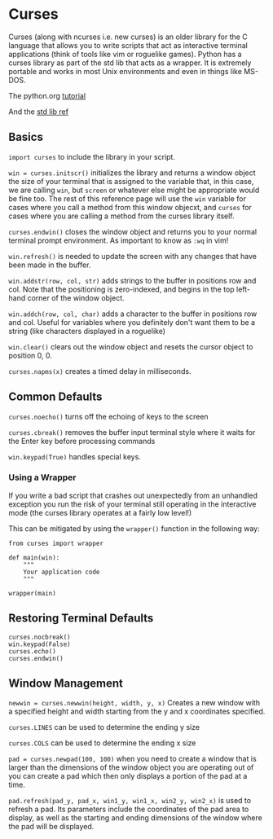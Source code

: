 # Curses

Curses (along with ncurses i.e. new curses) is an older library for the C language that allows you to write scripts that act as interactive terminal applications (think of tools like vim or roguelike games). Python has a curses library as part of the std lib that acts as a wrapper. It is extremely portable and works in most Unix environments and even in things like MS-DOS.

The python.org [tutorial](https://docs.python.org/3/howto/curses.html#curses-howto)

And the [std lib ref](https://docs.python.org/3/library/curses.html)

## Basics

`import curses` to include the library in your script.

`win = curses.initscr()` initializes the library and returns a window object the size of your terminal that is assigned to the variable that, in this case, we are calling `win`, but `screen` or whatever else might be appropriate would be fine too. The rest of this reference page will use the `win` variable for cases where you call a method from this window objecxt, and `curses` for cases where you are calling a method from the curses library itself.

`curses.endwin()` closes the window object and returns you to your normal terminal prompt environment. As important to know as `:wq` in vim!

`win.refresh()` is needed to update the screen with any changes that have been made in the buffer.

`win.addstr(row, col, str)` adds strings to the buffer in positions row and col. Note that the positioning is zero-indexed, and begins in the top left-hand corner of the window object.

`win.addch(row, col, char)` adds a character to the buffer in positions row and col. Useful for variables where you definitely don't want them to be a string (like characters displayed in a roguelike)

`win.clear()` clears out the window object and resets the cursor object to position 0, 0.

`curses.napms(x)` creates a timed delay in milliseconds.

## Common Defaults

`curses.noecho()` turns off the echoing of keys to the screen

`curses.cbreak()` removes the buffer input terminal style where it waits for the Enter key before processing commands

`win.keypad(True)` handles special keys.

### Using a Wrapper

If you write a bad script that crashes out unexpectedly from an unhandled exception you run the risk of your terminal still operating in the interactive mode (the curses library operates at a fairly low level!)

This can be mitigated by using the `wrapper()` function in the following way:

```
from curses import wrapper

def main(win):
    """
    Your application code
    """

wrapper(main)
```

## Restoring Terminal Defaults

```
curses.nocbreak()
win.keypad(False)
curses.echo()
curses.endwin()
```

## Window Management

`newwin = curses.newwin(height, width, y, x)` Creates a new window with a specified height and width starting from the y and x coordinates specified.

`curses.LINES` can be used to determine the ending y size

`curses.COLS` can be used to determine the ending x size

`pad = curses.newpad(100, 100)` when you need to create a window that is larger than the dimensions of the window object you are operating out of you can create a pad which then only displays a portion of the pad at a time.

`pad.refresh(pad_y, pad_x, win1_y, win1_x, win2_y, win2_x)` is used to refresh a pad. Its parameters include the coordinates of the pad area to display, as well as the starting and ending dimensions of the window where the pad will be displayed.

